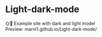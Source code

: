 # Light-dark-mode
🌞🌙 Example site with dark and light mode!<br>
Preview: marni1.github.io/Light-dark-mode/
